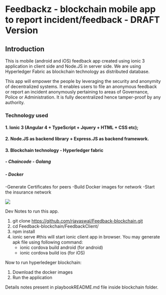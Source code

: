 # Feedbackz - blockchain mobile app to report incident/feedback - DRAFT Version
<h2>Introduction</h2>
    This is mobile (android and iOS) feedback app created using ionic 3 application in client side and Node.JS in server side. We are using Hyperledger Fabric as blockchain technology as distributed database.

<p>This app will empower the people by leveraging the security and anonymity of decentralized systems. 
It enables users to file an anonymous feedback or report an incident anonymously pertaining to areas of Governance, Police or Administration. It is fully decentralized hence tamper-proof by any authority.</p>

<h3>Technology used</h3>
<h4>1. Ionic 3 (Angular 4 + TypeScript + Jquery + HTML + CSS etc);</h4>
<h4>2. Node.JS as backend library + Express.JS as backend framework.<h4>
<h4>3. Blockchain technology - Hyperledger fabric</h4>
    <h5>- Chaincode - Golang</h5>
    <h5>- Docker</h5>


-Generate Certificates for peers
-Build Docker images for network
-Start the insurance network

<img src="Feedbackz.png"></img>

Dev Notes to run this app.

1. git clone https://github.com/rjayaswal/Feedback-blockchain.git
2. cd Feedback-blockchain/FeedbackClient/
3. npm install
4. ionic serve #this will start ionic client app in browser. You may generate apk file using following command:
    - ionic cordova build android (for android)
    - ionic cordova build ios (for iOS)

Now to run hyperledeger blockchain:

1. Download the docker images
2. Run the application

Details notes present in playbookREADME.md file inside blockchain folder.

